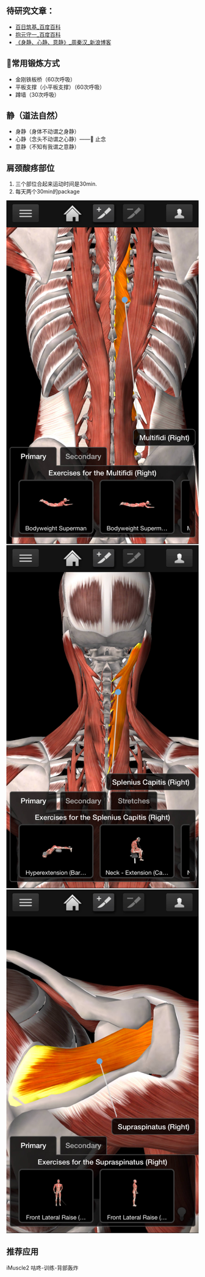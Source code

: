 ## 待研究文章：

- [百日筑基_百度百科](https://baike.baidu.com/item/%E7%99%BE%E6%97%A5%E7%AD%91%E5%9F%BA)
- [抱元守一_百度百科](https://baike.baidu.com/item/%E6%8A%B1%E5%85%83%E5%AE%88%E4%B8%80)
- [《身静、心静、意静》_周秦汉_新浪博客](http://blog.sina.com.cn/s/blog_5fe9d4fb0102e759.html)

## 常用锻炼方式

- 金刚铁板桥（60次呼吸）
- 平板支撑（小平板支撑）（60次呼吸）
- 蹲墙（30次呼吸）

## 静（道法自然）

- 身静（身体不动谓之身静）
- 心静（念头不动谓之心静）—— 止念
- 意静（不知有我谓之意静）

## 肩颈酸疼部位

1. 三个部位合起来运动时间是30min.
2. 每天两个30min的package 

![one](./_img/IMG_7B832E5180C2-1.jpeg)
![two](./_img/IMG_3031489683FD-1.jpeg)
![three](./_img/IMG_C75521350737-1.jpeg)

## 推荐应用

iMuscle2
咕咚-训练-背部轰炸


